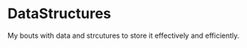DataStructures
==============


My bouts with data and strcutures to store it effectively and efficiently.
